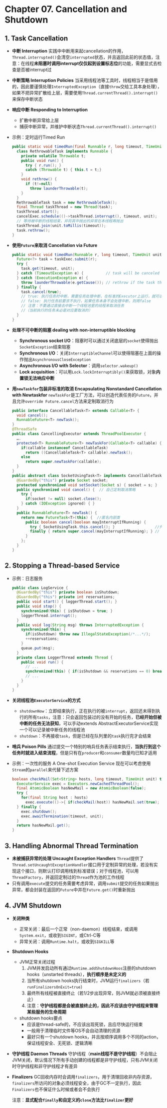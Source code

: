 # Chapter 07. Cancellation and Shutdown

## 1. Task Cancellation

- **中断 Interruption**
  实践中中断用来起cancellation的作用，`Thread.interrupted()`会清空`interrupted`状态，并且返回此前的状态值，注意：在线程**未阻塞时调用interrupt仅仅起到设置标志位**的功能，需要显式去检查是否被interrupt过
- **中断策略 Interruption Policies**
  当采用线程池等工具时，线程相当于是借用的，因此要谨慎处理`InterruptedException`（直接`throw`交给工具本身处理），如果不把异常扩散给上层，需要使用`Thread.currentThread().interrupt()`来保存中断状态
- **响应中断 Responding to Interruption**
  - 扩散中断异常给上层
  - 捕获中断异常，并维护中断状态`Thread.currentThread().interrupt()`
- 示例：定时运行Timed Run
  
  ```java
  public static void timedRun(final Runnable r, long timeout, TimeUnit unit) throws InterruptedException {
    class RethrowableTask implements Runnable {
      private volatile Throwable t;
      public void run() {
        try { r.run(); }
        catch (Throwable t) { this.t = t;}
      }
      void rethrow() {
        if (t!=null)
          throw launderThrowable(t);
      }
    }
    RethrowableTask task = new RethrowableTask();
    final Thread taskThread = new Thread(task);
    taskThread.start();
    cancelExec.schedule(()->taskThread.interrupt(), timeout, unit);
    // 等待被中断的线程结束，并将其中抛出的异常在本线程再抛出
    taskThread.join(unit.toMillis(timeout));
    task.rethrow();
  }
  ```

- **使用`Future`来取消 Cancellation via Future**

  ```java
  public static void timedRun(Runnable r, long timeout, TimeUnit unit) throws InterruptedException {
    Future<?> task = taskExec.submit(r);
    try {
      task.get(timeout, unit);
    } catch (TimeoutException e) {          // task will be canceled in the finally
    } catch (ExecutionException e) {
      throw launderThrowable(e.getCause()); // rethrow if the task throw an exception
    } finally {
      task.cancel(true);
      // true: 执行任务时中断，需要任务处理中断，在标准的Executor上运行，就可以用true
      // false: 执行任务前要求不执行，如果任务本身不会处理中断，则用false
      // 注意：不要通过直接去中断一个线程池里的线程来取消任务
      //（当前执行的任务未必是对应要取消的）
    }
  }
  ```

- **处理不可中断的阻塞 dealing with non-interruptible blocking**
  - **Synchronous socket I/O**：阻塞时可以通过关闭底层的`socket`使得抛出`SocketException`结束阻塞
  - **Synchronous I/O**：关闭`InterruptibleChannel`可以使得阻塞在上面的操作抛出`AsynchronousCloseException`
  - **Asynchronous I/O with Selector**：调用`selector.wakeup()`
  - **Lock acquisition**：可以用`Lock.lockInterruptibly()`来获取锁，对象**内置锁无法响应中断**
- **用`newTaskfor`包装非标准的取消 Encapsulating Nonstandard Cancellation with Newtaskfor**
  `newTaskFor`是工厂方法，可以创造代表任务的`Future`，并且允许`override Future.cancel`方法来定制取消行为

  ```java
  public interface CancellableTask<T> extends Callable<T> {
    void cancel();
    RunnableFuture<T> newTask();
  }
  @ThreadSafe
  public class CancellingExecutor extends ThreadPoolExecutor {
    ….
    protected<T> RunnableFuture<T> newTaskFor(Callable<T> callable) {
      if(callable instanceof CancellableTask)
        return ((CancellableTask<T> callable).newTask();
      else
        return super.newTaskFor(callable);
    }
  }
  public abstract class SocketUsingTask<T> implements CancellableTask<T> {
    @GuardedBy("this") private Socket socket;
    protected synchronized void setSocket(Socket s) { socket = s; }
    public synchronized void cancel() {  // 自己定制取消策略
      try {
        if(socket != null) socket.close();
      } catch (IOException ignored) { }
    }
    public RunnableFuture<T> newTask() {
      return new FutureTask<T>(this) {  //匿名内部类
        public boolean cancel(boolean mayInterruptIfRunning) {
          try { SocketUsingTask.this.cancel(); }                  //外部类名+.this自动链接到外部类
          finally { return super.cancel(mayInterruptIfRunning); } // 调用上层的cancel
        }
      };
    }
  }
  ```

## 2. Stopping a Thread-based Service

- 示例：日志服务
  
  ```java
  public class LogService {
    @GuardedBy("this") private boolean isShutdown;
    @GuardedBy("this") private int reservations;
    public void start() { loggerThread.start(); }
    public void stop() {
      synchronized(this) { isShutdown = true; }
      loggerThread.interrupt();
    }
    public void log(String msg) throws InterruptedException {
      synchronized(this) {
        if(isShutdown) throw new IllegalStateException(/*...*/);
        ++reservations;
      }
      queue.put(msg);
    }
    private class LoggerThread extends Thread {
      public void run() {
        // ...
        synchronized(this) { if(isShutdown && reservations == 0) break; } // thread terminated after all logs being written
        // ...
      }
    }
  }
  ```

- **关闭线程池`ExecutorService`的方式**
  - `shutdownNow`：立即结束执行，正在执行的被`interrupt`，返回还未得到执行的所有`tasks`，注意：只会返回包装过的没有开始的任务，**已经开始但被中断的任务无法获知**，可以手动extends AbstractExecutorService实现一个可以记录被中断任务的线程池
  - `shutdown`：不再接收`task`，但是已经在队列里的`task`执行完才会结束
- **哨兵 Poison Pills**
  通过提交一个特别的哨兵任务表示结束执行，**当执行到这个任务时就进入结束流程**，但是只有在`producer`和`consumer`数量均已知才适用
- 示例：一次性的服务 A One-shot Execution Service
  现在可以考虑使用`Stream`的`parallel`来代替下述方案

  ```java
  boolean checkMail(Set<String> hosts, long timeout, TimeUnit unit) throws InterruptedException {
    ExecutorService exec = Executors.newCachedThreadPool();
    final AtomicBoolean hasNewMail = new AtomicBoolean(false);
    try {
      for(final String host : hosts)
        exec.execute(()->{ if(checkMail(host)) hasNewMail.set(true); });
    } finally {
      exec.shutdown();
      exec.awaitTermination(timeout, unit);
    }
    return hasNewMail.get();
  }
  ```

## 3. Handling Abnormal Thread Termination

- **未被捕获异常的处理 Uncaught Exception Handlers**
  `Thread`提供了`Thread.setUncaughtExceptionHandler`接口用于定制异常的处理，若没有实现这个接口，则默认打印调用栈到标准错误；对于线程池，可以用`ThreadFactory`，并返回定制过的`Thread`作为池的工作线程
- 只有调用`execute`提交的任务需要考虑异常，调用`submit`提交的任务如果抛出异常，都会封装在返回的`Future`中并在`Future.get()`时重新抛出

## 4. JVM Shutdown

- **关闭种类**
  - 正常关闭：最后一个正常（non-daemon）线程结束，或调用`System.exit`，或收到`SIGINT`，或Ctrl-C等
  - 异常关闭：调用`Runtime.halt`，或收到`SIGKILL`等
- **Shutdown Hooks**
  - JVM正常关闭过程
    1. JVM并发启动所有通过`Runtime.addShutdownHoos`注册的shutdown hooks（unstarted threads），**执行顺序是未定义的**
    2. 当所有shutdown hooks执行结束时，JVM运行`finalizers`（若`runFinalizersOnExit=true`）
    3. 最终所有线程被直接终止（若1/2步出现异常，则JVM就必须被直接终止）
    4. 注意：**守护线程都是会被直接终止的，因此不应该由守护线程来管理某些服务的生命周期**
  - shutdown hooks要点
    - 应该是thread-safe的，不应该出现死锁，且应尽快运行结束
    - 一般用于清理临时文件等OS不会自动清理的资源
    - 最好只有一个shutdown hooks，并且按顺序调用多个不同的action，保证线程安全、无死锁、逻辑清晰
- **守护线程 Daemon Threads**
  守护线程（**main线程不是守护线程**）不会阻止JVM关闭，默认情况下所有手动创建的线程都是非守护线程，只有JVM关闭时守护线程和非守护线程才有差异
- **Finalizers**
  GC回收内存时会调用`finalizers`，用于清理回收非内存资源，`finalizers`所访问的对象必须线程安全，由于GC不一定执行，因此`Finalizers`也不保证什么时候或者会不会执行

  注意：**显式配合`finally`和自定义的`close`方法比`finalizer`更好**
